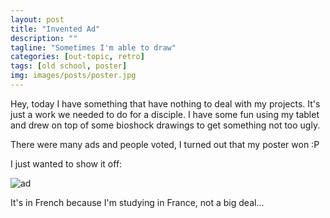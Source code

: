 ```yaml
---
layout: post
title: "Invented Ad"
description: ""
tagline: "Sometimes I'm able to draw"
categories: [out-topic, retro]
tags: [old school, poster]
img: images/posts/poster.jpg
---
```


Hey, today I have something that have nothing to deal with my projects. It's just a work we needed to do for a disciple. I have some fun using my tablet and drew on top of some bioshock drawings to get something not too ugly.

There were many ads and people voted, I turned out that my poster won :P

I just wanted to show it off:

![ad]({{site.baseurl}}/images/posts/poster.jpg)

It's in French because I'm studying in France, not a big deal...

